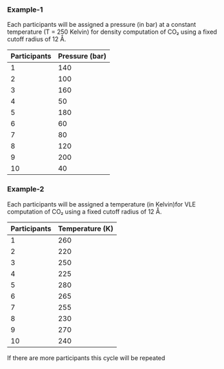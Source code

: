 ### Example-1

Each participants will be assigned a pressure (in bar) at a constant temperature (T = 250 Kelvin) for density computation of CO₂ using a fixed cutoff radius of 12 Å.

| Participants | Pressure (bar) |
|--------------|----------------|
| 1            | 140            |
| 2            | 100            |
| 3            | 160            |
| 4            | 50             |
| 5            | 180            |
| 6            | 60             |
| 7            | 80             |
| 8            | 120            |
| 9            | 200            |
| 10           | 40             |

### Example-2

Each participants will be assigned a temperature (in Kelvin)for VLE computation of CO₂ using a fixed cutoff radius of 12 Å.

| Participants | Temperature (K) |
|--------------|------------------|
| 1            | 260              |
| 2            | 220              |
| 3            | 250              |
| 4            | 225              |
| 5            | 280              |
| 6            | 265              |
| 7            | 255              |
| 8            | 230              |
| 9            | 270              |
| 10           | 240              |

If there are more participants this cycle will be repeated
